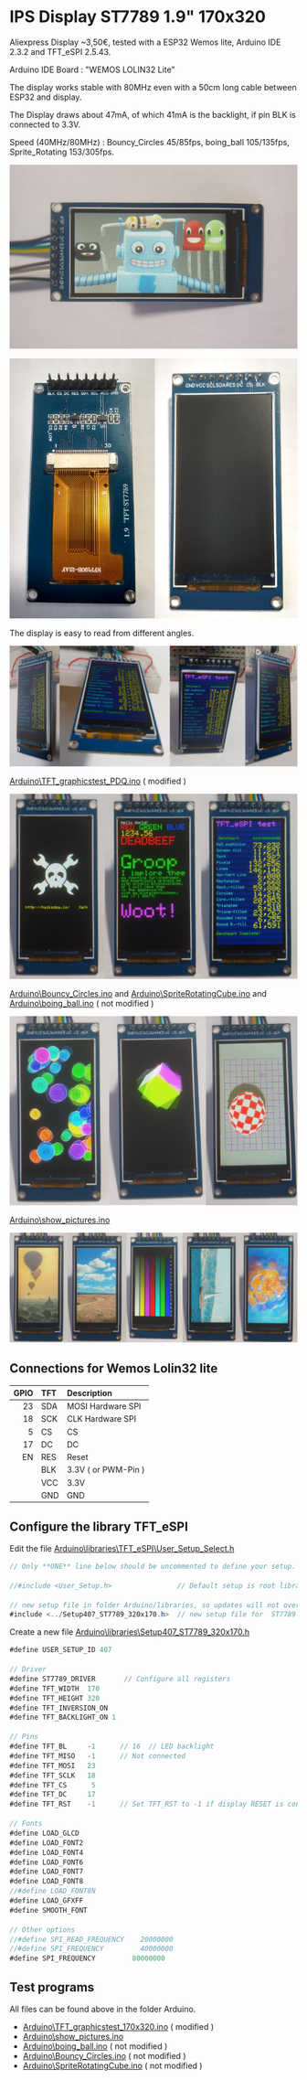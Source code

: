 # IPS Display ST7789 1.9" 170x320

Aliexpress Display ~3,50€, tested with a ESP32 Wemos lite, Arduino IDE 2.3.2 and TFT_eSPI 2.5.43.

Arduino IDE Board : "WEMOS LOLIN32 Lite"

The display works stable with 80MHz even with a 50cm long cable between ESP32 and display.

The Display draws about 47mA, of which 41mA is the backlight, if pin BLK is connected to 3.3V.

Speed (40MHz/80MHz) : Bouncy_Circles 45/85fps, boing_ball 105/135fps, Sprite_Rotating 153/305fps.

![adabot](pictures/adabot.jpg)

![Display_170x320](pictures/Display_170x320.jpg)

The display is easy to read from different angles.

![angle](pictures/angles.jpg)

[Arduino\TFT_graphicstest_PDQ.ino](Arduino/TFT_graphicstest_170x320/TFT_graphicstest_170x320.ino) ( modified )

![graphicstest](pictures/graphicstest_3.jpg)


[Arduino\Bouncy_Circles.ino](Arduino/Bouncy_Circles/Bouncy_Circles.ino) and [Arduino\SpriteRotatingCube.ino](Arduino/SpriteRotatingCube/SpriteRotatingCube.ino) and [Arduino\boing_ball.ino](Arduino/boing_ball/boing_ball.ino) ( not modified )

![Bouncy_Circles](pictures/dma_tests.jpg)

[Arduino\show_pictures.ino](Arduino/show_pictures/show_pictures.ino) 

![show_pictures](pictures/show_pictures.jpg)

## Connections for Wemos Lolin32 lite 

| GPIO | TFT   | Description         |
| ---: | :---- | :------------------ |
| 23   | SDA   | MOSI Hardware SPI   |
| 18   | SCK   | CLK  Hardware SPI   |
|  5   | CS    | CS                  |
| 17   | DC    | DC                  |
| EN   | RES   | Reset               |
|      | BLK   | 3.3V ( or PWM-Pin ) |
|      | VCC   | 3.3V                |
|      | GND   | GND                 |

## Configure the library TFT_eSPI

Edit the file [Arduino\libraries\TFT_eSPI\User_Setup_Select.h](Arduino/libraries/TFT_eSPI/User_Setup_Select.h )

```java
// Only **ONE** line below should be uncommented to define your setup.

//#include <User_Setup.h>                // Default setup is root library folder

// new setup file in folder Arduino/libraries, so updates will not overwrite your setups.
#include <../Setup407_ST7789_320x170.h>  // new setup file for  ST7789 170x320 
```
Create a new file [Arduino\libraries\Setup407_ST7789_320x170.h](Arduino/libraries/Setup407_ST7789_320x170.h) 

```java
#define USER_SETUP_ID 407

// Driver
#define ST7789_DRIVER       // Configure all registers
#define TFT_WIDTH  170
#define TFT_HEIGHT 320
#define TFT_INVERSION_ON
#define TFT_BACKLIGHT_ON 1

// Pins
#define TFT_BL     -1      // 16  // LED backlight
#define TFT_MISO   -1      // Not connected
#define TFT_MOSI   23
#define TFT_SCLK   18
#define TFT_CS      5 
#define TFT_DC     17
#define TFT_RST    -1      // Set TFT_RST to -1 if display RESET is connected to ESP32 board EN

// Fonts
#define LOAD_GLCD
#define LOAD_FONT2
#define LOAD_FONT4
#define LOAD_FONT6
#define LOAD_FONT7
#define LOAD_FONT8
//#define LOAD_FONT8N
#define LOAD_GFXFF
#define SMOOTH_FONT

// Other options
//#define SPI_READ_FREQUENCY    20000000
//#define SPI_FREQUENCY         40000000
#define SPI_FREQUENCY         80000000

```
## Test programs

All files can be found above in the folder Arduino.

- [Arduino\TFT_graphicstest_170x320.ino](Arduino/TFT_graphicstest_170x320/TFT_graphicstest_170x320.ino) ( modified )
- [Arduino\show_pictures.ino](Arduino/show_pictures/show_pictures.ino) 
- [Arduino\boing_ball.ino](Arduino/boing_ball/boing_ball.ino) ( not modified )
- [Arduino\Bouncy_Circles.ino](Arduino/Bouncy_Circles/Bouncy_Circles.ino) ( not modified )
- [Arduino\SpriteRotatingCube.ino](Arduino/SpriteRotatingCube/SpriteRotatingCube.ino) ( not modified )
 
